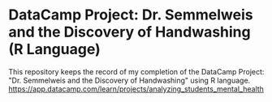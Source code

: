 # DataCamp Project: Dr. Semmelweis and the Discovery of Handwashing (R Language)
This repository keeps the record of my completion of the DataCamp Project: "Dr. Semmelweis and the Discovery of Handwashing" using R language.
https://app.datacamp.com/learn/projects/analyzing_students_mental_health

